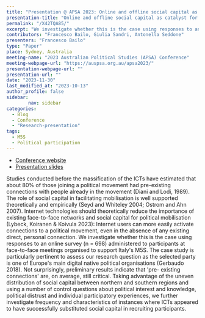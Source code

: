 ```yaml
---
title: "Presentation @ APSA 2023: Online and offline social capital as catalyst for political mobilisation"
presentation-title: "Online and offline social capital as catalyst for political mobilisation: the case of digital native political parties"
permalink: "/X42TQA85/"
excerpt: "We investigate whether this is the case using responses to an online survey (n = 698) administered to participants at face-to-face meetings organised to support Italy's M5S. "
contributors: "Francesco Bailo, Giulia Sandri, Antonella Seddone"
presenters: "Francesco Bailo"
type: "Paper"
place: Sydney, Australia
meeting-name: "2023 Australian Political Studies (APSA) Conference"
meeting-webpage-url: "https://auspsa.org.au/apsa2023/"
presentation-webpage-url: ""
presentation-url: ""
date: "2023-11-30"
last_modified_at: "2023-10-13"
author_profile: false
sidebar:
        nav: sidebar
categories:
  - Blog
  - Conference
  - "Research-presentation"
tags:
  - M5S
  - Political participation
---
```


* [Conference website](https://auspsa.org.au/apsa2023/)
* [Presentation slides](https://fraba.github.io/presentation/2023-APSA) 


Studies conducted before the massification of the ICTs have estimated
that about 80% of those joining a political movement had pre-existing
connections with people already in the movement (Diani and Lodi,
1989). The role of social capital in facilitating mobilisation is well
supported theoretically and empirically (Seyd and Whiteley 2004;
Ostrom and Ahn 2007). Internet technologies should theoretically
reduce the importance of existing face-to-face networks and social
capital for political mobilisation (Lybeck, Koiranen & Koivula 2023):
Internet users can more easily activate connections to a political
movement, even in the absence of any existing direct, personal
connection. We investigate whether this is the case using responses to
an online survey (n = 698) administered to participants at
face-to-face meetings organised to support Italy's M5S. The case study
is particularly pertinent to assess our research question as the
selected party is one of Europe's main digital native political
organisations (Gerbaudo 2018). Not surprisingly, preliminary results
indicate that 'pre- existing connections' are, on average, still
critical. Taking advantage of the uneven distribution of social
capital between northern and southern regions and using a number of
control questions about political interest and knowledge, political
distrust and individual participatory experiences, we further
investigate frequency and characteristics of instances where ICTs
appeared to have successfully substituted social capital in recruiting
participants.


